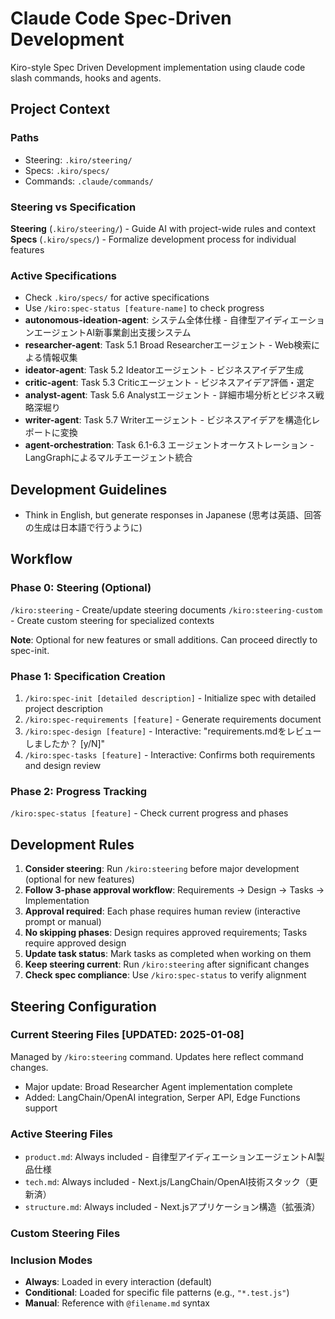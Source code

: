 # Claude Code Spec-Driven Development

Kiro-style Spec Driven Development implementation using claude code slash commands, hooks and agents.

## Project Context

### Paths
- Steering: `.kiro/steering/`
- Specs: `.kiro/specs/`
- Commands: `.claude/commands/`

### Steering vs Specification

**Steering** (`.kiro/steering/`) - Guide AI with project-wide rules and context  
**Specs** (`.kiro/specs/`) - Formalize development process for individual features

### Active Specifications
- Check `.kiro/specs/` for active specifications
- Use `/kiro:spec-status [feature-name]` to check progress
- **autonomous-ideation-agent**: システム全体仕様 - 自律型アイディエーションエージェントAI新事業創出支援システム
- **researcher-agent**: Task 5.1 Broad Researcherエージェント - Web検索による情報収集
- **ideator-agent**: Task 5.2 Ideatorエージェント - ビジネスアイデア生成
- **critic-agent**: Task 5.3 Criticエージェント - ビジネスアイデア評価・選定
- **analyst-agent**: Task 5.6 Analystエージェント - 詳細市場分析とビジネス戦略深堀り
- **writer-agent**: Task 5.7 Writerエージェント - ビジネスアイデアを構造化レポートに変換
- **agent-orchestration**: Task 6.1-6.3 エージェントオーケストレーション - LangGraphによるマルチエージェント統合

## Development Guidelines
- Think in English, but generate responses in Japanese (思考は英語、回答の生成は日本語で行うように)

## Workflow

### Phase 0: Steering (Optional)
`/kiro:steering` - Create/update steering documents
`/kiro:steering-custom` - Create custom steering for specialized contexts

**Note**: Optional for new features or small additions. Can proceed directly to spec-init.

### Phase 1: Specification Creation
1. `/kiro:spec-init [detailed description]` - Initialize spec with detailed project description
2. `/kiro:spec-requirements [feature]` - Generate requirements document
3. `/kiro:spec-design [feature]` - Interactive: "requirements.mdをレビューしましたか？ [y/N]"
4. `/kiro:spec-tasks [feature]` - Interactive: Confirms both requirements and design review

### Phase 2: Progress Tracking
`/kiro:spec-status [feature]` - Check current progress and phases

## Development Rules
1. **Consider steering**: Run `/kiro:steering` before major development (optional for new features)
2. **Follow 3-phase approval workflow**: Requirements → Design → Tasks → Implementation
3. **Approval required**: Each phase requires human review (interactive prompt or manual)
4. **No skipping phases**: Design requires approved requirements; Tasks require approved design
5. **Update task status**: Mark tasks as completed when working on them
6. **Keep steering current**: Run `/kiro:steering` after significant changes
7. **Check spec compliance**: Use `/kiro:spec-status` to verify alignment

## Steering Configuration

### Current Steering Files [UPDATED: 2025-01-08]
Managed by `/kiro:steering` command. Updates here reflect command changes.
- Major update: Broad Researcher Agent implementation complete
- Added: LangChain/OpenAI integration, Serper API, Edge Functions support

### Active Steering Files
- `product.md`: Always included - 自律型アイディエーションエージェントAI製品仕様
- `tech.md`: Always included - Next.js/LangChain/OpenAI技術スタック（更新済）
- `structure.md`: Always included - Next.jsアプリケーション構造（拡張済）

### Custom Steering Files
<!-- Added by /kiro:steering-custom command -->
<!-- Format: 
- `filename.md`: Mode - Pattern(s) - Description
  Mode: Always|Conditional|Manual
  Pattern: File patterns for Conditional mode
-->

### Inclusion Modes
- **Always**: Loaded in every interaction (default)
- **Conditional**: Loaded for specific file patterns (e.g., `"*.test.js"`)
- **Manual**: Reference with `@filename.md` syntax